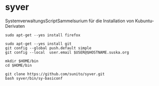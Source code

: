 syver
=====

SystemverwaltungsScriptSammelsurium für die Installation von Kubuntu-Derivaten

    sudo apt-get --yes install firefox
    
    sudo apt-get --yes install git
    git config --global push.default simple
    git config --local  user.email $USER@$HOSTNAME.suska.org

    mkdir $HOME/bin
    cd $HOME/bin

    git clone https://github.com/sunito/syver.git
    bash syver/bin/sy-basiconf
